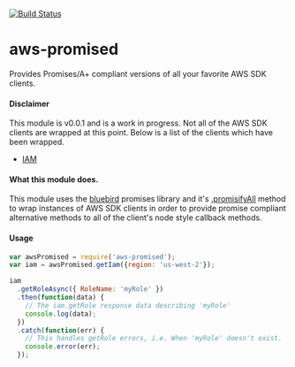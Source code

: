 [![Build Status](https://travis-ci.org/nackjicholson/aws-promised.svg)](https://travis-ci.org/nackjicholson/aws-promised)

# aws-promised

Provides Promises/A+ compliant versions of all your favorite AWS SDK clients.

#### Disclaimer

This module is v0.0.1 and is a work in progress. Not all of the AWS SDK clients are wrapped
at this point. Below is a list of the clients which have been wrapped.

- [IAM](http://docs.aws.amazon.com/AWSJavaScriptSDK/latest/AWS/IAM.html)

#### What this module does.

This module uses the [bluebird](https://github.com/petkaantonov/bluebird) promises library and it's
[.promisifyAll](https://github.com/petkaantonov/bluebird/blob/master/API.md#promisepromisifyallobject-target--object-options---object)
method to wrap instances of AWS SDK clients in order to provide promise compliant alternative
methods to all of the client's node style callback methods.

#### Usage

```javascript
var awsPromised = require('aws-promised');
var iam = awsPromised.getIam({region: 'us-west-2'});

iam
  .getRoleAsync({ RoleName: 'myRole' })
  .then(function(data) { 
    // The iam.getRole response data describing 'myRole'
    console.log(data);
  })
  .catch(function(err) {
    // This handles getRole errors, i.e. When 'myRole' doesn't exist.
    console.error(err);
  });
```
